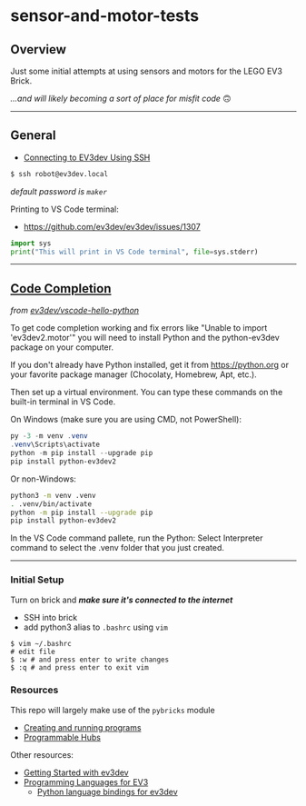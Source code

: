 # sensor-and-motor-tests

## Overview

Just some initial attempts at using sensors and motors for the LEGO EV3 Brick.

_...and will likely becoming a sort of place for misfit code_ 🙃

---

## General

- [Connecting to EV3dev Using SSH](https://www.ev3dev.org/docs/tutorials/connecting-to-ev3dev-with-ssh/)

```bash
$ ssh robot@ev3dev.local
```
_default password is `maker`_

Printing to VS Code terminal:
- https://github.com/ev3dev/ev3dev/issues/1307

```python
import sys
print("This will print in VS Code terminal", file=sys.stderr)
```

---

## [Code Completion](https://github.com/ev3dev/vscode-hello-python#code-completion)
_from [ev3dev/vscode-hello-python](https://github.com/ev3dev/vscode-hello-python)_

To get code completion working and fix errors like "Unable to import 'ev3dev2.motor'" you will need to install Python and the python-ev3dev package on your computer.

If you don't already have Python installed, get it from https://python.org or your favorite package manager (Chocolaty, Homebrew, Apt, etc.).

Then set up a virtual environment. You can type these commands on the built-in terminal in VS Code.

On Windows (make sure you are using CMD, not PowerShell):

```powershell
py -3 -m venv .venv
.venv\Scripts\activate
python -m pip install --upgrade pip
pip install python-ev3dev2
```

Or non-Windows:

```bash
python3 -m venv .venv
. .venv/bin/activate
python -m pip install --upgrade pip
pip install python-ev3dev2
```

In the VS Code command pallete, run the Python: Select Interpreter command to select the .venv folder that you just created.

---

### Initial Setup

Turn on brick and _**make sure it's connected to the internet**_

- SSH into brick
- add python3 alias to `.bashrc` using `vim`
```shell
$ vim ~/.bashrc
# edit file
$ :w # and press enter to write changes
$ :q # and press enter to exit vim
```

### Resources

This repo will largely make use of the `pybricks` module

- [Creating and running programs](https://pybricks.com/ev3-micropython/startrun.html)
- [Programmable Hubs](https://pybricks.com/ev3-micropython/hubs.html)

Other resources:

- [Getting Started with ev3dev](https://www.ev3dev.org/docs/getting-started/)
- [Programming Languages for EV3](https://www.ev3dev.org/docs/programming-languages/)
  - [Python language bindings for ev3dev](https://github.com/ev3dev/ev3dev-lang-python)
